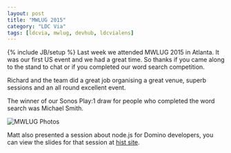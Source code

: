 ```yaml
---
layout: post
title: "MWLUG 2015"
category: "LDC Via"
tags: [ldcvia, mwlug, devhub, ldcvialens]
---
```

{% include JB/setup %}
Last week we attended MWLUG 2015 in Atlanta. It was our first US event and we had a great time. So thanks if you came along to the stand to chat or if you completed our word search competition.

Richard and the team did a great job organising a great venue, superb sessions and an all round excellent event.

The winner of our Sonos Play:1 draw for people who completed the word search was Michael Smith.

![MWLUG Photos](http://ldcvia.s3.amazonaws.com/mwlug.png)

Matt also presented a session about node.js for Domino developers, you can view the slides for that session at [hist site](http://mattwhite.me/presentations).

